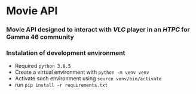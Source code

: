 # Movie API

### Movie API designed to interact with *VLC* player in an _HTPC_ for Gamma 46 community

### Instalation of development environment
* Required `python 3.8.5`
* Create a virtual environment with `python -m venv venv`
* Activate such environment using `source venv/bin/activate`
* run `pip install -r requirements.txt`
